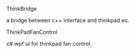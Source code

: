 ThinkBridge

a bridge between c++ interface and thinkpad ec.

ThinkPadFanControl

c# wpf ui for thinkpad fan control.
